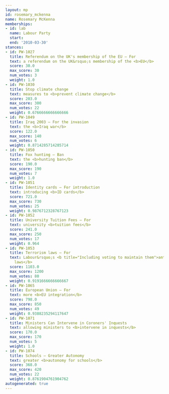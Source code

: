 ```yaml
---
layout: mp
id: rosemary_mckenna
name: Rosemary McKenna
memberships:
- id: lab
  name: Labour Party
  start: 
  end: '2010-03-30'
stances:
- id: PW-1027
  title: Referendum on the UK's membership of the EU — For
  text: a referendum on the UK&rsquo;s membership of the <b>EU</b>
  score: 30.0
  max_score: 30
  num_votes: 3
  weight: 1.0
- id: PW-1030
  title: Stop climate change
  text: measures to <b>prevent climate change</b>
  score: 203.0
  max_score: 300
  num_votes: 22
  weight: 0.6766666666666666
- id: PW-1049
  title: Iraq 2003 — For the invasion
  text: the <b>Iraq war</b>
  score: 122.0
  max_score: 140
  num_votes: 6
  weight: 0.8714285714285714
- id: PW-1050
  title: Fox hunting — Ban
  text: the <b>hunting ban</b>
  score: 190.0
  max_score: 190
  num_votes: 7
  weight: 1.0
- id: PW-1051
  title: Identity cards — For introduction
  text: introducing <b>ID cards</b>
  score: 721.0
  max_score: 730
  num_votes: 25
  weight: 0.9876712328767123
- id: PW-1052
  title: University Tuition Fees — For
  text: university <b>tuition fees</b>
  score: 241.0
  max_score: 250
  num_votes: 17
  weight: 0.964
- id: PW-1053
  title: Terrorism laws — For
  text: Labour&rsquo;s <b title="Including voting to maintain them">anti-terrorism
    laws</b>
  score: 1103.0
  max_score: 1200
  num_votes: 80
  weight: 0.9191666666666667
- id: PW-1065
  title: European Union — For
  text: more <b>EU integration</b>
  score: 798.0
  max_score: 850
  num_votes: 49
  weight: 0.9388235294117647
- id: PW-1071
  title: Ministers Can Intervene in Coroners' Inquests
  text: allowing ministers to <b>intervene in inquests</b>
  score: 170.0
  max_score: 170
  num_votes: 5
  weight: 1.0
- id: PW-1074
  title: Schools — Greater Autonomy
  text: greater <b>autonomy for schools</b>
  score: 368.0
  max_score: 420
  num_votes: 22
  weight: 0.8761904761904762
autogenerated: true
---
```

